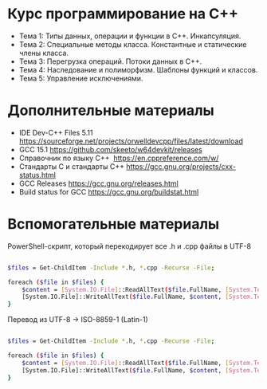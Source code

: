 # Курс программирование на С++
- Тема 1: Типы данных, операции и функции в С++. Инкапсуляция.
- Тема 2: Специальные методы класса. Константные и статические члены класса.
- Тема 3: Перегрузка операций. Потоки данных в С++.
- Тема 4: Наследование и полиморфизм. Шаблоны функций и классов.
- Тема 5: Управление исключениями.

# Дополнительные материалы
- IDE Dev-C++ Files​ 5.11​ https://sourceforge.net/projects/orwelldevcpp/files/latest/download
- GCC 15.1 https://github.com/skeeto/w64devkit/releases
- Справочник по языку С++​ ​ https://en.cppreference.com/w/
- Стандарты C и стандарты C++​ https://gcc.gnu.org/projects/cxx-status.html
- GCC Releases​ https://gcc.gnu.org/releases.html
- Build status for GCC​ https://gcc.gnu.org/buildstat.html

# Вспомогательные материалы

PowerShell-скрипт, который перекодирует все .h и .cpp файлы в UTF-8

```bash

$files = Get-ChildItem -Include *.h, *.cpp -Recurse -File;

foreach ($file in $files) {
	$content = [System.IO.File]::ReadAllText($file.FullName, [System.Text.Encoding]::GetEncoding("ISO-8859-1")); 
	[System.IO.File]::WriteAllText($file.FullName, $content, [System.Text.Encoding]::UTF8)
}

```

Перевод из UTF-8 → ISO-8859-1 (Latin-1)

```bash

$files = Get-ChildItem -Include *.h, *.cpp -Recurse -File;

foreach ($file in $files) {
    $content = [System.IO.File]::ReadAllText($file.FullName, [System.Text.Encoding]::UTF8);
    [System.IO.File]::WriteAllText($file.FullName, $content, [System.Text.Encoding]::GetEncoding("ISO-8859-1"))
}

```
